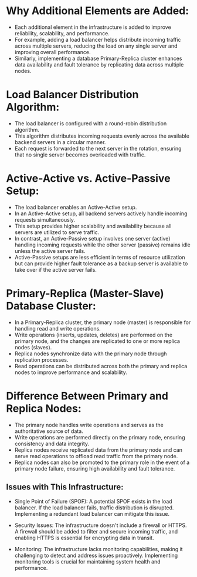 # Why Additional Elements are Added:
- Each additional element in the infrastructure is added to improve reliability, scalability, and performance.
- For example, adding a load balancer helps distribute incoming traffic across multiple servers, reducing the load on any single server and improving overall performance.
- Similarly, implementing a database Primary-Replica cluster enhances data availability and fault tolerance by replicating data across multiple nodes.


# Load Balancer Distribution Algorithm:
- The load balancer is configured with a round-robin distribution algorithm.
- This algorithm distributes incoming requests evenly across the available backend servers in a circular manner.
- Each request is forwarded to the next server in the rotation, ensuring that no single server becomes overloaded with traffic.

# Active-Active vs. Active-Passive Setup:
- The load balancer enables an Active-Active setup.
- In an Active-Active setup, all backend servers actively handle incoming requests simultaneously.
- This setup provides higher scalability and availability because all servers are utilized to serve traffic.
- In contrast, an Active-Passive setup involves one server (active) handling incoming requests while the other server (passive) remains idle unless the active server fails.
- Active-Passive setups are less efficient in terms of resource utilization but can provide higher fault tolerance as a backup server is available to take over if the active server fails.

# Primary-Replica (Master-Slave) Database Cluster:
- In a Primary-Replica cluster, the primary node (master) is responsible for handling read and write operations.
- Write operations (inserts, updates, deletes) are performed on the primary node, and the changes are replicated to one or more replica nodes (slaves).
- Replica nodes synchronize data with the primary node through replication processes.
- Read operations can be distributed across both the primary and replica nodes to improve performance and scalability.

# Difference Between Primary and Replica Nodes:
- The primary node handles write operations and serves as the authoritative source of data.
- Write operations are performed directly on the primary node, ensuring consistency and data integrity.
- Replica nodes receive replicated data from the primary node and can serve read operations to offload read traffic from the primary node.
- Replica nodes can also be promoted to the primary role in the event of a primary node failure, ensuring high availability and fault tolerance.

## Issues with This Infrastructure:
- Single Point of Failure (SPOF): A potential SPOF exists in the load balancer. If the load balancer fails, traffic distribution is disrupted. Implementing a redundant load balancer can mitigate this issue.

- Security Issues: The infrastructure doesn't include a firewall or HTTPS. A firewall should be added to filter and secure incoming traffic, and enabling HTTPS is essential for encrypting data in transit.

- Monitoring: The infrastructure lacks monitoring capabilities, making it challenging to detect and address issues proactively. Implementing monitoring tools is crucial for maintaining system health and performance.
